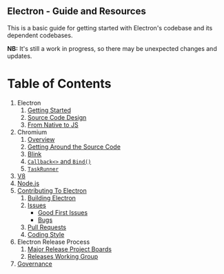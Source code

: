 ## Electron - Guide and Resources

This is a basic guide for getting started with Electron's codebase and its dependent codebases.

**NB:** It's still a work in progress, so there may be unexpected changes and updates.

# Table of Contents

1. Electron
   1. [Getting Started](electron/overview.md)
   2. [Source Code Design](electron/overview.md#getting-around-the-source-code)
   4. [From Native to JS](electron/from-native-to-js.md)
2. Chromium
   1. [Overview](chromium/overview.md)
   2. [Getting Around the Source Code](chromium/overview.md#getting-around-the-source-code)
   3. [Blink](chromium/blink.md)
   4. [`Callback<>` and `Bind()`](chromium/callback-and-bind.md)
   5. [`TaskRunner`](chromium/taskrunner.md)
3. [V8](v8.md)
4. [Node.js](nodejs.md)
5. [Contributing To Electron](https://github.com/electron/electron/blob/master/CONTRIBUTING.md)
   1. [Building Electron](https://github.com/electron/build-tools) 
   2. [Issues](https://electronjs.org/docs/development/issues)
      * [Good First Issues](https://github.com/electron/electron/issues?q=is%3Aopen+is%3Aissue+label%3A%22good+first+issue%22)
      * [Bugs](https://github.com/electron/electron/issues?q=is%3Aopen+is%3Aissue+label%3A%22bug+%3Abeetle%3A%22)
   3. [Pull Requests](https://electronjs.org/docs/development/pull-requests)
   4. [Coding Style](https://electronjs.org/docs/development/coding-style)
6. Electron Release Process
   1. [Major Release Project Boards](https://github.com/electron/electron/projects)
   2. [Releases Working Group](https://github.com/electron/governance/tree/master/wg-releases)
7. [Governance](https://github.com/electron/governance)